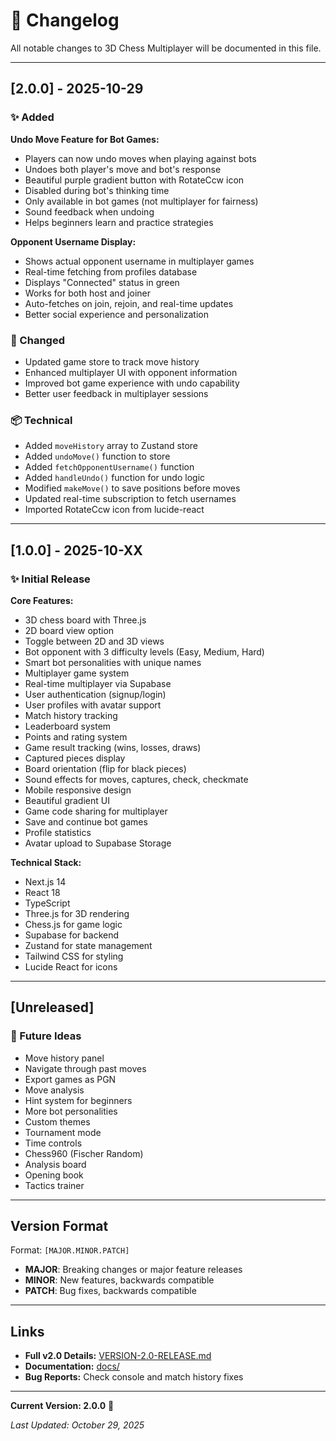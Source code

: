 # 📝 Changelog

All notable changes to 3D Chess Multiplayer will be documented in this file.

---

## [2.0.0] - 2025-10-29

### ✨ Added

**Undo Move Feature for Bot Games:**
- Players can now undo moves when playing against bots
- Undoes both player's move and bot's response
- Beautiful purple gradient button with RotateCcw icon
- Disabled during bot's thinking time
- Only available in bot games (not multiplayer for fairness)
- Sound feedback when undoing
- Helps beginners learn and practice strategies

**Opponent Username Display:**
- Shows actual opponent username in multiplayer games
- Real-time fetching from profiles database
- Displays "Connected" status in green
- Works for both host and joiner
- Auto-fetches on join, rejoin, and real-time updates
- Better social experience and personalization

### 🔧 Changed

- Updated game store to track move history
- Enhanced multiplayer UI with opponent information
- Improved bot game experience with undo capability
- Better user feedback in multiplayer sessions

### 📦 Technical

- Added `moveHistory` array to Zustand store
- Added `undoMove()` function to store
- Added `fetchOpponentUsername()` function
- Added `handleUndo()` function for undo logic
- Modified `makeMove()` to save positions before moves
- Updated real-time subscription to fetch usernames
- Imported RotateCcw icon from lucide-react

---

## [1.0.0] - 2025-10-XX

### ✨ Initial Release

**Core Features:**
- 3D chess board with Three.js
- 2D board view option
- Toggle between 2D and 3D views
- Bot opponent with 3 difficulty levels (Easy, Medium, Hard)
- Smart bot personalities with unique names
- Multiplayer game system
- Real-time multiplayer via Supabase
- User authentication (signup/login)
- User profiles with avatar support
- Match history tracking
- Leaderboard system
- Points and rating system
- Game result tracking (wins, losses, draws)
- Captured pieces display
- Board orientation (flip for black pieces)
- Sound effects for moves, captures, check, checkmate
- Mobile responsive design
- Beautiful gradient UI
- Game code sharing for multiplayer
- Save and continue bot games
- Profile statistics
- Avatar upload to Supabase Storage

**Technical Stack:**
- Next.js 14
- React 18
- TypeScript
- Three.js for 3D rendering
- Chess.js for game logic
- Supabase for backend
- Zustand for state management
- Tailwind CSS for styling
- Lucide React for icons

---

## [Unreleased]

### 🔮 Future Ideas

- Move history panel
- Navigate through past moves
- Export games as PGN
- Move analysis
- Hint system for beginners
- More bot personalities
- Custom themes
- Tournament mode
- Time controls
- Chess960 (Fischer Random)
- Analysis board
- Opening book
- Tactics trainer

---

## Version Format

Format: `[MAJOR.MINOR.PATCH]`

- **MAJOR**: Breaking changes or major feature releases
- **MINOR**: New features, backwards compatible
- **PATCH**: Bug fixes, backwards compatible

---

## Links

- **Full v2.0 Details:** [VERSION-2.0-RELEASE.md](docs/VERSION-2.0-RELEASE.md)
- **Documentation:** [docs/](docs/)
- **Bug Reports:** Check console and match history fixes

---

**Current Version: 2.0.0** 🎉

*Last Updated: October 29, 2025*
